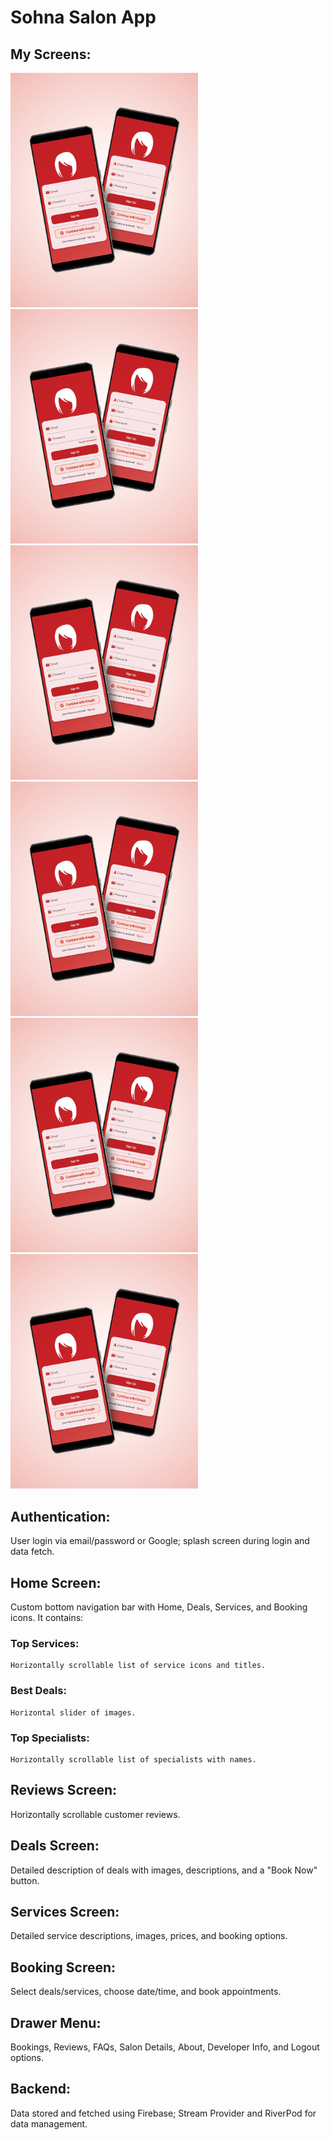 # Sohna Salon App

## My Screens:
<img src="assets/1.jpg" alt="Authentication Screen" width="300"/>
<img src="assets/1.jpg" alt="Authentication Screen" width="300"/>
<img src="assets/1.jpg" alt="Authentication Screen" width="300"/>
<img src="assets/1.jpg" alt="Authentication Screen" width="300"/>
<img src="assets/1.jpg" alt="Authentication Screen" width="300"/>
<img src="assets/1.jpg" alt="Authentication Screen" width="300"/>

## Authentication: 
  User login via email/password or Google; splash screen during login and data fetch.

## Home Screen: 
  Custom bottom navigation bar with Home, Deals, Services, and Booking icons. It contains:
  ### Top Services: 
    Horizontally scrollable list of service icons and titles.
  ### Best Deals: 
    Horizontal slider of images.
  ### Top Specialists: 
    Horizontally scrollable list of specialists with names.

## Reviews Screen: 
  Horizontally scrollable customer reviews.

## Deals Screen: 
  Detailed description of deals with images, descriptions, and a "Book Now" button.

## Services Screen:
  Detailed service descriptions, images, prices, and booking options.

## Booking Screen: 
  Select deals/services, choose date/time, and book appointments.

## Drawer Menu: 
  Bookings, Reviews, FAQs, Salon Details, About, Developer Info, and Logout options.

## Backend: 
  Data stored and fetched using Firebase; Stream Provider and RiverPod for data management.
